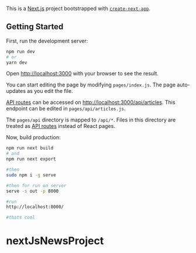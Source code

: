 This is a [Next.js](https://nextjs.org/) project bootstrapped with [`create-next-app`](https://github.com/vercel/next.js/tree/canary/packages/create-next-app).

## Getting Started

First, run the development server:

```bash
npm run dev
# or
yarn dev
```

Open [http://localhost:3000](http://localhost:3000) with your browser to see the result.

You can start editing the page by modifying `pages/index.js`. The page auto-updates as you edit the file.

[API routes](https://nextjs.org/docs/api-routes/introduction) can be accessed on [http://localhost:3000/api/articles](http://localhost:3000/api/articles). This endpoint can be edited in `pages/api/articles.js`.

The `pages/api` directory is mapped to `/api/*`. Files in this directory are treated as [API routes](https://nextjs.org/docs/api-routes/introduction) instead of React pages.


Now, build production:

```bash
npm run next build
# and
npm run next export

#then
sudo npm i -g serve

#then for run on server
serve -s out -p 8000

#run
http://localhost:8000/

#thats cool
```
# nextJsNewsProject
